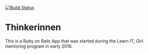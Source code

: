 [![Build Status](https://travis-ci.org/Powerglove/Thinkerinnen.svg?branch=master)](https://travis-ci.org/Powerglove/Thinkerinnen)

# Thinkerinnen

This is a Ruby on Rails App that was started during the Learn IT, Girl mentoring program in early 2016.
